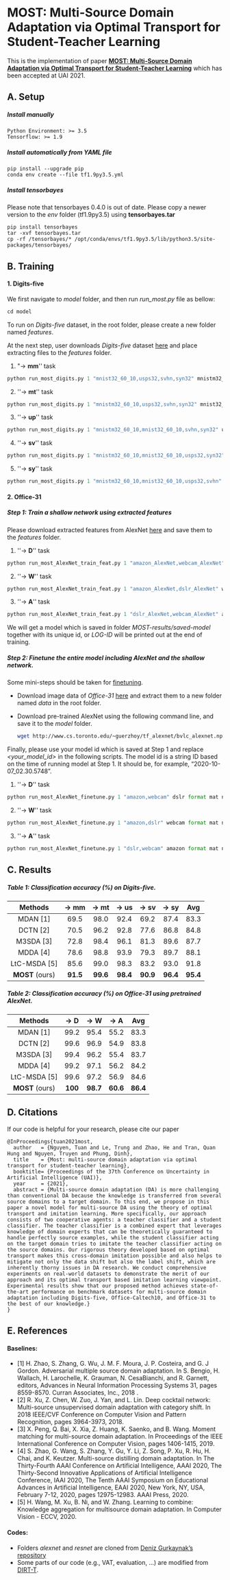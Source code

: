 # MOST: Multi-Source Domain Adaptation via Optimal Transport for Student-Teacher Learning

This is the implementation of paper **[MOST: Multi-Source Domain Adaptation via Optimal Transport for Student-Teacher Learning](https://auai.org/uai2021/pdf/uai2021.106.pdf)** which has been accepted at UAI 2021.

## A. Setup

##### **Install manually**

```
Python Environment: >= 3.5
Tensorflow: >= 1.9
```

##### **Install automatically from YAML file**

```
pip install --upgrade pip
conda env create --file tf1.9py3.5.yml
```

##### **Install *tensorbayes***

Please note that tensorbayes 0.4.0 is out of date. Please copy a newer version to the *env* folder (tf1.9py3.5) using **tensorbayes.tar**

```
pip install tensorbayes
tar -xvf tensorbayes.tar
cp -rf /tensorbayes/* /opt/conda/envs/tf1.9py3.5/lib/python3.5/site-packages/tensorbayes/
```

## B. Training

#### 1. Digits-five

We first navigate to *model* folder, and then run *run_most.py* file as bellow:

```python
cd model
```

To run on *Digits-five* dataset, in the root folder, please create a new folder named *features*.  

At the next step, user downloads *Digits-five* dataset [here](https://drive.google.com/file/d/12dUT_xBfikgsjYI6w9FyAKvx1UIz-Ccg/view?usp=sharing) and place extracting files to the *features* folder.

1. "&#8594; **mm**'' task 

```python
python run_most_digits.py 1 "mnist32_60_10,usps32,svhn,syn32" mnistm32_60_10 format mat num_iters 80000 phase1_iters 0 summary_freq 800 learning_rate 0.0002 batch_size 200 src_class_trade_off 1.0 src_domain_trade_off "1.0,1.0,1.0,1.0" ot_trade_off 0.1 domain_trade_off 1.0 trg_vat_troff 0.1 trg_ent_troff 0.1 data_shift_troff 10.0 mimic_trade_off 0.1 cast_data True cnn_size small theta 0.1 sample_size 5
```

2. ''&#8594; **mt**'' task
```python
python run_most_digits.py 1 "mnistm32_60_10,usps32,svhn,syn32" mnist32_60_10 format mat num_iters 80000 phase1_iters 0 summary_freq 800 learning_rate 0.0002 batch_size 200 src_class_trade_off 1.0 src_domain_trade_off "1.0,1.0,1.0,1.0" ot_trade_off 0.1 domain_trade_off 1.0 trg_vat_troff 0.1 trg_ent_troff 0.1 data_shift_troff 10.0 mimic_trade_off 1.0 cast_data True cnn_size small theta 0.1 sample_size 5
```

3. ''&#8594; **up**'' task
```python
python run_most_digits.py 1 "mnistm32_60_10,mnist32_60_10,svhn,syn32" usps32 format mat num_iters 80000 phase1_iters 0 summary_freq 800 learning_rate 0.0002 batch_size 200 src_class_trade_off 1.0 src_domain_trade_off "1.0,1.0,1.0,1.0" ot_trade_off 0.1 domain_trade_off 1.0 trg_vat_troff 0.1 trg_ent_troff 0.1 data_shift_troff 10.0 mimic_trade_off 1.0 cast_data True cnn_size small theta 0.1 sample_size 5
```

4. ''&#8594; **sv**'' task
```python
python run_most_digits.py 1 "mnistm32_60_10,mnist32_60_10,usps32,syn32" svhn format mat num_iters 80000 phase1_iters 0 summary_freq 800 learning_rate 0.0002 batch_size 200 src_class_trade_off 1.0 src_domain_trade_off "1.0,1.0,1.0,1.0" ot_trade_off 0.1 domain_trade_off 1.0 trg_vat_troff 0.1 trg_ent_troff 0.0 data_shift_troff 10.0 mimic_trade_off 1.0 cast_data True cnn_size small theta 0.1 sample_size 5
```

5. ''&#8594; **sy**'' task
```python
python run_most_digits.py 1 "mnistm32_60_10,mnist32_60_10,usps32,svhn" syn32 format mat num_iters 80000 phase1_iters 0 summary_freq 800 learning_rate 0.0002 batch_size 200 src_class_trade_off 1.0 src_domain_trade_off "1.0,1.0,1.0,1.0" ot_trade_off 0.1 domain_trade_off 1.0 trg_vat_troff 0.1 trg_ent_troff 0.0 data_shift_troff 10.0 mimic_trade_off 1.0 cast_data True cnn_size small theta 0.1 sample_size 5
```

#### 2. Office-31

##### Step 1: Train a shallow network using extracted features

Please download extracted features from AlexNet [here](https://drive.google.com/file/d/12EjGgvVdnXAHjqLfceUe1ZFrYkKKA8lp/view?usp=sharing) and save them to the *features* folder.

1. ''&#8594; **D**'' task

```python
python run_most_AlexNet_train_feat.py 1 "amazon_AlexNet,webcam_AlexNet" dslr_AlexNet format mat num_iters 20000 summary_freq 200 learning_rate 0.0001 inorm True batch_size 62 src_class_trade_off 1.0 src_domain_trade_off "1.0,1.0" ot_trade_off 0.1 domain_trade_off 1.0 src_vat_trade_off 0.0 trg_vat_troff 0.1 trg_ent_troff 0.1 data_shift_troff 10.0 mimic_trade_off 0.1 cast_data False cnn_size small theta 0.1 g_network_trade_off 1.0 sample_size 1 num_classes 31 multi_scale "" data_dir ""
```

2. ''&#8594; **W**'' task

```python
python run_most_AlexNet_train_feat.py 1 "amazon_AlexNet,dslr_AlexNet" webcam_AlexNet format mat num_iters 20000 summary_freq 200 learning_rate 0.0001 inorm True batch_size 62 src_class_trade_off 1.0 src_domain_trade_off "1.0,1.0" ot_trade_off 0.1 domain_trade_off 1.0 src_vat_trade_off 0.0 trg_vat_troff 0.1 trg_ent_troff 0.1 data_shift_troff 10.0 mimic_trade_off 0.1 cast_data False cnn_size small theta 0.1 g_network_trade_off 1.0 sample_size 1 num_classes 31 multi_scale "" data_dir ""
```

3. ''&#8594; **A**'' task

```python
python run_most_AlexNet_train_feat.py 1 "dslr_AlexNet,webcam_AlexNet" amazon_AlexNet format mat num_iters 20000 summary_freq 200 learning_rate 0.0001 inorm True batch_size 62 src_class_trade_off 1.0 src_domain_trade_off "1.0,1.0" ot_trade_off 0.1 domain_trade_off 1.0 src_vat_trade_off 0.0 trg_vat_troff 0.1 trg_ent_troff 0.1 data_shift_troff 10.0 mimic_trade_off 0.1 cast_data False cnn_size small theta 0.1 g_network_trade_off 1.0 sample_size 1 num_classes 31 multi_scale "" data_dir ""
```

We will get a model which is saved in folder *MOST-results/saved-model* together with its unique id, or *LOG-ID* will be printed out at the end of training.

##### Step 2: Finetune the entire model including AlexNet and the shallow network.

Some mini-steps should be taken for [finetuning](https://github.com/dgurkaynak/tensorflow-cnn-finetune). 

- Download image data of *Office-31* [here](https://drive.google.com/file/d/1GdbY8GJ-HCp-YrDhDaLC-7BCZ0oxY6G9/view?usp=sharing) and extract them to a new folder named *data* in the root folder. 

- Download pre-trained AlexNet using the following command line, and save it to the *model* folder.

  ```bash
  wget http://www.cs.toronto.edu/~guerzhoy/tf_alexnet/bvlc_alexnet.npy
  ```

Finally, please use your model id which is saved at Step 1 and replace *<your_model_id>* in the following scripts.  The model id is a string ID based on the time of running model at Step 1. It should be, for example, “2020-10-07_02.30.5748”.

1. ''&#8594; **D**'' task

```python
python run_most_AlexNet_finetune.py 1 "amazon,webcam" dslr format mat num_iters 2000 summary_freq 20 learning_rate 0.0001 inorm True batch_size 62 src_class_trade_off 1.0 src_domain_trade_off "1.0,1.0" ot_trade_off 0.1 domain_trade_off 1.0 src_vat_trade_off 0.0 trg_vat_troff 0.1 trg_ent_troff 0.1 data_shift_troff 10.0 mimic_trade_off 0.1 cast_data False cnn_size small theta 0.1 g_network_trade_off 1.0 sample_size 1 num_classes 31 multi_scale "228,256" data_dir "" mdaot_model_id <your_model_id> train_layers "fc7,fc6,conv5,conv4,conv3,conv2,conv1"
```

2. ''&#8594; **W**'' task

```python
python run_most_AlexNet_finetune.py 1 "amazon,dslr" webcam format mat num_iters 2000 summary_freq 20 learning_rate 0.0001 inorm True batch_size 62 src_class_trade_off 1.0 src_domain_trade_off "1.0,1.0" ot_trade_off 0.1 domain_trade_off 1.0 src_vat_trade_off 0.0 trg_vat_troff 0.1 trg_ent_troff 0.1 data_shift_troff 10.0 mimic_trade_off 0.1 cast_data False cnn_size small theta 0.1 g_network_trade_off 1.0 sample_size 1 num_classes 31 multi_scale "228,256" data_dir "" mdaot_model_id <your_model_id> train_layers "fc7,fc6,conv5,conv4,conv3,conv2,conv1"
```

3. ''&#8594; **A**'' task

```python
python run_most_AlexNet_finetune.py 1 "dslr,webcam" amazon format mat num_iters 5000 summary_freq 50 learning_rate 0.0001 inorm True batch_size 62 src_class_trade_off 1.0 src_domain_trade_off "1.0,1.0" ot_trade_off 0.1 domain_trade_off 1.0 src_vat_trade_off 0.0 trg_vat_troff 0.1 trg_ent_troff 0.1 data_shift_troff 10.0 mimic_trade_off 0.1 cast_data False cnn_size small theta 0.1 g_network_trade_off 1.0 sample_size 1 num_classes 31 multi_scale "228,256" data_dir "" mdaot_model_id <your_model_id> train_layers "fc7,fc6,conv5,conv4,conv3,conv2,conv1"
```

## C. Results

##### Table 1: Classification accuracy (%) on Digits-five.

|     Methods     | &#8594; mm | &#8594; mt | &#8594; us | &#8594; sv | &#8594; sy |   Avg    |
| :-------------: | :--------: | :--------: | :--------: | :--------: | :--------: | :------: |
|    MDAN [1]     |    69.5    |    98.0    |    92.4    |    69.2    |    87.4    |   83.3   |
|    DCTN [2]     |    70.5    |    96.2    |    92.8    |    77.6    |    86.8    |   84.8   |
|    M3SDA [3]    |    72.8    |    98.4    |    96.1    |    81.3    |    89.6    |   87.7   |
|    MDDA [4]     |    78.6    |    98.8    |    93.9    |    79.3    |    89.7    |   88.1   |
|  LtC-MSDA [5]   |    85.6    |    99.0    |    98.3    |    83.2    |    93.0    |   91.8   |
| **MOST** (ours) |  **91.5**  |  **99.6**  |  **98.4**  |  **90.9**  |  **96.4**  | **95.4** |

##### Table 2: Classification accuracy (%) on Office-31 using pretrained AlexNet.

|     Methods     | &#8594; D | &#8594; W | &#8594; A |   Avg    |
| :-------------: | :-------: | :-------: | :-------: | :------: |
|    MDAN [1]     |   99.2    |   95.4    |   55.2    |   83.3   |
|    DCTN [2]     |   99.6    |   96.9    |   54.9    |   83.8   |
|    M3SDA [3]    |   99.4    |   96.2    |   55.4    |   83.7   |
|    MDDA [4]     |   99.2    |   97.1    |   56.2    |   84.2   |
|  LtC-MSDA [5]   |   99.6    |   97.2    |   56.9    |   84.6   |
| **MOST** (ours) |  **100**  | **98.7**  | **60.6**  | **86.4** |

## D. Citations

If our code is helpful for your research, please cite our paper 

```
@InProceedings{tuan2021most,
  author   = {Nguyen, Tuan and Le, Trung and Zhao, He and Tran, Quan Hung and Nguyen, Truyen and Phung, Dinh},
  title    = {Most: multi-source domain adaptation via optimal transport for student-teacher learning},
  booktitle= {Proceedings of the 37th Conference on Uncertainty in Artificial Intelligence (UAI)},
  year	   = {2021},
  abstract = {Multi-source domain adaptation (DA) is more challenging than conventional DA because the knowledge is transferred from several source domains to a target domain. To this end, we propose in this paper a novel model for multi-source DA using the theory of optimal transport and imitation learning. More specifically, our approach consists of two cooperative agents: a teacher classifier and a student classifier. The teacher classifier is a combined expert that leverages knowledge of domain experts that can be theoretically guaranteed to handle perfectly source examples, while the student classifier acting on the target domain tries to imitate the teacher classifier acting on the source domains. Our rigorous theory developed based on optimal transport makes this cross-domain imitation possible and also helps to mitigate not only the data shift but also the label shift, which are inherently thorny issues in DA research. We conduct comprehensive experiments on real-world datasets to demonstrate the merit of our approach and its optimal transport based imitation learning viewpoint. Experimental results show that our proposed method achieves state-of-the-art performance on benchmark datasets for multi-source domain adaptation including Digits-five, Office-Caltech10, and Office-31 to the best of our knowledge.}
}
```

## E. References

#### Baselines:

- [1] H. Zhao, S. Zhang, G. Wu, J. M. F. Moura, J. P. Costeira, and G. J Gordon. Adversarial multiple source domain adaptation. In S. Bengio, H. Wallach, H. Larochelle, K. Grauman, N. CesaBianchi, and R. Garnett, editors, Advances in Neural Information Processing Systems 31, pages 8559-8570. Curran Associates, Inc., 2018 .
- [2] R. Xu, Z. Chen, W. Zuo, J. Yan, and L. Lin. Deep cocktail network: Multi-source unsupervised domain adaptation with category shift. In 2018 IEEE/CVF Conference on Computer Vision and Pattern Recognition, pages 3964-3973, 2018.
- [3] X. Peng, Q. Bai, X. Xia, Z. Huang, K. Saenko, and B. Wang. Moment matching for multi-source domain adaptation. In Proceedings of the IEEE International Conference on Computer Vision, pages 1406-1415, 2019.
- [4] S. Zhao, G. Wang, S. Zhang, Y. Gu, Y. Li, Z. Song, P. Xu, R. Hu, H. Chai, and K. Keutzer. Multi-source distilling domain adaptation. In The Thirty-Fourth AAAI Conference on Artificial Intelligence, AAAI 2020, The Thirty-Second Innovative Applications of Artificial Intelligence Conference, IAAI 2020, The Tenth AAAI Symposium on Educational Advances in Artificial Intelligence, EAAI 2020, New York, NY, USA, February 7-12, 2020, pages 12975-12983. AAAI Press, 2020.
- [5] H. Wang, M. Xu, B. Ni, and W. Zhang. Learning to combine: Knowledge aggregation for multisource domain adaptation. In Computer Vision - ECCV, 2020.

#### Codes: 

- Folders *alexnet* and *resnet* are cloned from [Deniz Gurkaynak’s repository](https://github.com/dgurkaynak/tensorflow-cnn-finetune.git) 
- Some parts of our code (e.g., VAT, evaluation, …) are modified from [DIRT-T](https://github.com/RuiShu/dirt-t).
